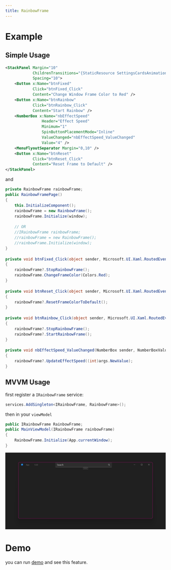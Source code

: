 ```yaml
---
title: RainbowFrame
---
```


# Example

## Simple Usage

```xml
<StackPanel Margin="10"
            ChildrenTransitions="{StaticResource SettingsCardsAnimations}"
            Spacing="10">
    <Button x:Name="btnFixed"
            Click="btnFixed_Click"
            Content="Change Window Frame Color to Red" />
    <Button x:Name="btnRainbow"
            Click="btnRainbow_Click"
            Content="Start Rainbow" />
    <NumberBox x:Name="nbEffectSpeed"
                Header="Effect Speed"
                Minimum="1"
                SpinButtonPlacementMode="Inline"
                ValueChanged="nbEffectSpeed_ValueChanged"
                Value="4" />
    <MenuFlyoutSeparator Margin="0,10" />
    <Button x:Name="btnReset"
            Click="btnReset_Click"
            Content="Reset Frame to Default" />
</StackPanel>
```

and

```cs
private RainbowFrame rainbowFrame;
public RainbowFramePage()
{
    this.InitializeComponent();
    rainbowFrame = new RainbowFrame();
    rainbowFrame.Initialize(window);

    // OR
    //IRainbowFrame rainbowFrame;
    //rainbowFrame = new RainbowFrame();
    //rainbowFrame.Initialize(window);
}

private void btnFixed_Click(object sender, Microsoft.UI.Xaml.RoutedEventArgs e)
{
    rainbowFrame?.StopRainbowFrame();
    rainbowFrame.ChangeFrameColor(Colors.Red);
}

private void btnReset_Click(object sender, Microsoft.UI.Xaml.RoutedEventArgs e)
{
    rainbowFrame?.ResetFrameColorToDefault();
}

private void btnRainbow_Click(object sender, Microsoft.UI.Xaml.RoutedEventArgs e)
{
    rainbowFrame?.StopRainbowFrame();
    rainbowFrame?.StartRainbowFrame();
}

private void nbEffectSpeed_ValueChanged(NumberBox sender, NumberBoxValueChangedEventArgs args)
{
    rainbowFrame?.UpdateEffectSpeed((int)args.NewValue);
}
```

## MVVM Usage
first register a `IRainbowFrame` service:
```cs
services.AddSingleton<IRainbowFrame, RainbowFrame>();
```
then in your `viewModel`


```cs
public IRainbowFrame RainbowFrame;
public MainViewModel(IRainbowFrame rainbowFrame)
{
    RainbowFrame.Initialize(App.currentWindow);
}
```

![WinUICommunity](https://raw.githubusercontent.com/WinUICommunity/Resources/main/WinUICommunityDocs/RainbowFrame.gif)

# Demo
you can run [demo](https://github.com/WinUICommunity/WinUICommunity) and see this feature.
